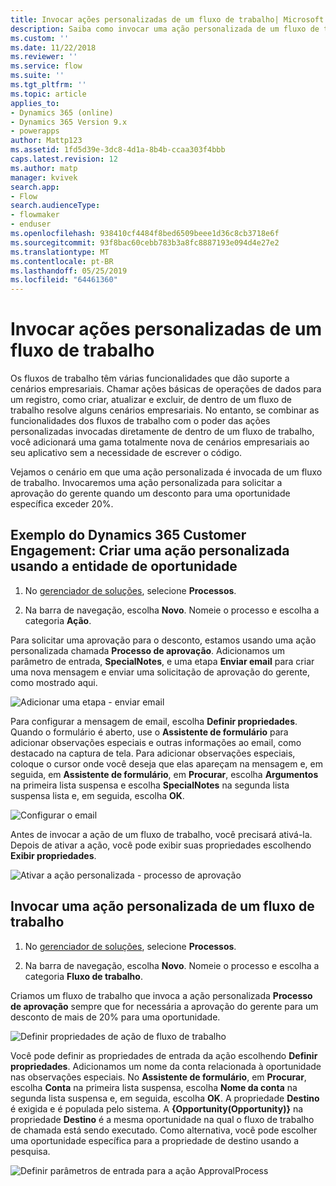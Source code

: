 ```yaml
---
title: Invocar ações personalizadas de um fluxo de trabalho| Microsoft Docs
description: Saiba como invocar uma ação personalizada de um fluxo de trabalho
ms.custom: ''
ms.date: 11/22/2018
ms.reviewer: ''
ms.service: flow
ms.suite: ''
ms.tgt_pltfrm: ''
ms.topic: article
applies_to:
- Dynamics 365 (online)
- Dynamics 365 Version 9.x
- powerapps
author: Mattp123
ms.assetid: 1fd5d39e-3dc8-4d1a-8b4b-ccaa303f4bbb
caps.latest.revision: 12
ms.author: matp
manager: kvivek
search.app:
- Flow
search.audienceType:
- flowmaker
- enduser
ms.openlocfilehash: 938410cf4484f8bed6509beee1d36c8cb3718e6f
ms.sourcegitcommit: 93f8bac60cebb783b3a8fc8887193e094d4e27e2
ms.translationtype: MT
ms.contentlocale: pt-BR
ms.lasthandoff: 05/25/2019
ms.locfileid: "64461360"
---
```

# <a name="invoke-custom-actions-from-a-workflow"></a>Invocar ações personalizadas de um fluxo de trabalho

Os fluxos de trabalho têm várias funcionalidades que dão suporte a cenários empresariais. Chamar ações básicas de operações de dados para um registro, como criar, atualizar e excluir, de dentro de um fluxo de trabalho resolve alguns cenários empresariais. No entanto, se combinar as funcionalidades dos fluxos de trabalho com o poder das ações personalizadas invocadas diretamente de dentro de um fluxo de trabalho, você adicionará uma gama totalmente nova de cenários empresariais ao seu aplicativo sem a necessidade de escrever o código.  
  
 Vejamos o cenário em que uma ação personalizada é invocada de um fluxo de trabalho. Invocaremos uma ação personalizada para solicitar a aprovação do gerente quando um desconto para uma oportunidade específica exceder 20%.  
  
<a name="action"></a>   
## <a name="dynamics-365-customer-engagement-example-create-a-custom-action-using-the-opportunity-entity"></a>Exemplo do Dynamics 365 Customer Engagement: Criar uma ação personalizada usando a entidade de oportunidade
  
1. No [gerenciador de soluções](/powerapps/maker/model-driven-apps/advanced-navigation#solution-explorer), selecione **Processos**.  
  
2.  Na barra de navegação, escolha **Novo**. Nomeie o processo e escolha a categoria **Ação**.  
  
 Para solicitar uma aprovação para o desconto, estamos usando uma ação personalizada chamada **Processo de aprovação**. Adicionamos um parâmetro de entrada, **SpecialNotes**, e uma etapa **Enviar email** para criar uma nova mensagem e enviar uma solicitação de aprovação do gerente, como mostrado aqui.  
  
 ![Adicionar uma etapa &#45; enviar email](media/enable-custom-action-approval-proces-sadd-email.png "Adicionar uma etapa – enviar email")  
  
 Para configurar a mensagem de email, escolha **Definir propriedades**. Quando o formulário é aberto, use o **Assistente de formulário** para adicionar observações especiais e outras informações ao email, como destacado na captura de tela. Para adicionar observações especiais, coloque o cursor onde você deseja que elas apareçam na mensagem e, em seguida, em **Assistente de formulário**, em **Procurar**, escolha **Argumentos** na primeira lista suspensa e escolha **SpecialNotes** na segunda lista suspensa lista e, em seguida, escolha **OK**.  
  
 ![Configurar o email](media/enable-custom-action-approval-process-setup-email.png "Configurar o email")  
  
 Antes de invocar a ação de um fluxo de trabalho, você precisará ativá-la. Depois de ativar a ação, você pode exibir suas propriedades escolhendo **Exibir propriedades**.  
  
 ![Ativar a ação personalizada &#45; processo de aprovação](media/enable-custom-action-approval-process-activate-action.png "Ativar a ação personalizada – processo de aprovação")  
  
<a name="workflow"></a>   
## <a name="invoke-a-custom-action-from-a-workflow"></a>Invocar uma ação personalizada de um fluxo de trabalho  
  
1. No [gerenciador de soluções](/powerapps/maker/model-driven-apps/advanced-navigation#solution-explorer), selecione **Processos**.   
  
2.  Na barra de navegação, escolha **Novo**. Nomeie o processo e escolha a categoria **Fluxo de trabalho**.  
  
 Criamos um fluxo de trabalho que invoca a ação personalizada **Processo de aprovação** sempre que for necessária a aprovação do gerente para um desconto de mais de 20% para uma oportunidade.  
  
 ![Definir propriedades de ação de fluxo de trabalho](media/enable-custom-action-from-workflow.png "Definir propriedades de ação de fluxo de trabalho")  
  
 Você pode definir as propriedades de entrada da ação escolhendo **Definir propriedades**. Adicionamos um nome da conta relacionada à oportunidade nas observações especiais. No **Assistente de formulário**, em **Procurar**, escolha **Conta** na primeira lista suspensa, escolha **Nome da conta** na segunda lista suspensa e, em seguida, escolha **OK**. A propriedade **Destino** é exigida e é populada pelo sistema. A **{Opportunity(Opportunity)}** na propriedade **Destino** é a mesma oportunidade na qual o fluxo de trabalho de chamada está sendo executado. Como alternativa, você pode escolher uma oportunidade específica para a propriedade de destino usando a pesquisa.  
  
 ![Definir parâmetros de entrada para a ação ApprovalProcess](media/enable-customaction-workflow-set-properties.png "Definir parâmetros de entrada para a ação ApprovalProcess")  
  



